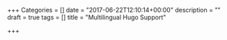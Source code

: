 +++
Categories = []
date = "2017-06-22T12:10:14+00:00"
description = ""
draft = true
tags = []
title = "Multilingual Hugo Support"

+++
